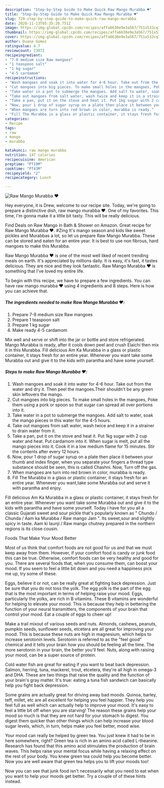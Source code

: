 ```yaml
---
description: "Step-by-Step Guide to Make Quick Raw Mango Murabba ♥️"
title: "Step-by-Step Guide to Make Quick Raw Mango Murabba ♥️"
slug: 729-step-by-step-guide-to-make-quick-raw-mango-murabba
date: 2020-11-13T05:35:20.751Z
image: https://img-global.cpcdn.com/recipes/affa6630e9e3a567/751x532cq70/raw-mango-murabba-♥️-recipe-main-photo.jpg
thumbnail: https://img-global.cpcdn.com/recipes/affa6630e9e3a567/751x532cq70/raw-mango-murabba-♥️-recipe-main-photo.jpg
cover: https://img-global.cpcdn.com/recipes/affa6630e9e3a567/751x532cq70/raw-mango-murabba-♥️-recipe-main-photo.jpg
author: Duane Gomez
ratingvalue: 4.7
reviewcount: 23072
recipeingredient:
- "7-8 medium size Raw mangoes"
- "1 teaspoon salt"
- "1 kg sugar"
- "4-5 cardamom"
recipeinstructions:
- "Wash mangoes and soak it into water for 4-6 hour. Take out from the water and dry it. Then peel the mangoes.Their shouldn&#39;t be any green skin leftovers the mango."
- "Cut mangoes into big pieces. To make small holes in the mangoes, Poke them using a pork or spoon so that sugar can spread all over portions into it."
- "Take water in a pot to submerge the mangoes. Add salt to water, soak the mango pieces in this water for the 4-5 hours."
- "Take out mangoes from salt water, wash twice and keep it in a strainer to drain water from it."
- "Take a pan, put it on the stove and heat it. Put 1kg sugar with 2 cup water and heat. Put cardamom into it. When sugar is melt, put all the mango pieces into it. Cook it in a low medium flame for 15 minutes. Stir the contents after every 12 hours."
- "Now, pour 1 drop of sugar syrup on a plate then place it between your thumb and index finger, when you separate your fingers a thread type substance should be seen, this is called Chashni. Now, Turn off the gas."
- "When mangoes are turn into red brown in color, murabba is ready."
- "Fill The Murabba in a glass or plastic container, it stays fresh for an entire year. Whenever you want,take some Murabba out and serve it with parantha and enjoy."
categories:
- Recipe
tags:
- raw
- mango
- murabba

katakunci: raw mango murabba 
nutrition: 147 calories
recipecuisine: American
preptime: "PT19M"
cooktime: "PT43M"
recipeyield: "2"
recipecategory: Lunch

---
```



![Raw Mango Murabba ♥️](https://img-global.cpcdn.com/recipes/affa6630e9e3a567/751x532cq70/raw-mango-murabba-♥️-recipe-main-photo.jpg)

Hey everyone, it is Drew, welcome to our recipe site. Today, we're going to prepare a distinctive dish, raw mango murabba ♥️. One of my favorites. This time, I'm gonna make it a little bit tasty. This will be really delicious.

Find Deals on Raw Mango in Bath &amp; Shower on Amazon. Great recipe for Raw Mango Murabba ♥️. #Zing It&#39;s mango season and kids like sweet pickles and Murabbas a lot, so let us prepare Raw Mango Murabba. These can be stored and eaten for an entire year. It is best to use non fibrous, hard mangoes to make this Murabba.

Raw Mango Murabba ♥️ is one of the most well liked of recent trending meals on earth. It's appreciated by millions daily. It is easy, it's fast, it tastes delicious. They are nice and they look fantastic. Raw Mango Murabba ♥️ is something that I've loved my entire life.


To begin with this recipe, we have to prepare a few ingredients. You can have raw mango murabba ♥️ using 4 ingredients and 8 steps. Here is how you can achieve that.

<!--inarticleads1-->

##### The ingredients needed to make Raw Mango Murabba ♥️:

1. Prepare 7-8 medium size Raw mangoes
1. Prepare 1 teaspoon salt
1. Prepare 1 kg sugar
1. Make ready 4-5 cardamom


Mix well and serve or shift into the jar or bottle and store refrigerated. Mango Murabba is ready, after it cools down peel and crush Elaichi then mix it in this Murabba. Fill delicious Am Ka Murabba in a glass or plastic container, it stays fresh for an entire year. Whenever you want take some Murabba out and give it to the kids with parantha and have some yourself. 

<!--inarticleads2-->

##### Steps to make Raw Mango Murabba ♥️:

1. Wash mangoes and soak it into water for 4-6 hour. Take out from the water and dry it. Then peel the mangoes.Their shouldn&#39;t be any green skin leftovers the mango.
1. Cut mangoes into big pieces. To make small holes in the mangoes, Poke them using a pork or spoon so that sugar can spread all over portions into it.
1. Take water in a pot to submerge the mangoes. Add salt to water, soak the mango pieces in this water for the 4-5 hours.
1. Take out mangoes from salt water, wash twice and keep it in a strainer to drain water from it.
1. Take a pan, put it on the stove and heat it. Put 1kg sugar with 2 cup water and heat. Put cardamom into it. When sugar is melt, put all the mango pieces into it. Cook it in a low medium flame for 15 minutes. Stir the contents after every 12 hours.
1. Now, pour 1 drop of sugar syrup on a plate then place it between your thumb and index finger, when you separate your fingers a thread type substance should be seen, this is called Chashni. Now, Turn off the gas.
1. When mangoes are turn into red brown in color, murabba is ready.
1. Fill The Murabba in a glass or plastic container, it stays fresh for an entire year. Whenever you want,take some Murabba out and serve it with parantha and enjoy.


Fill delicious Am Ka Murabba in a glass or plastic container, it stays fresh for an entire year. Whenever you want take some Murabba out and give it to the kids with parantha and have some yourself. Today i have for you all a classic Gujarati sweet and sour pickle that&#39;s popularly known as &#34; Chundo / Chunda / Aam ka Murabba / Raw mango Jam &#34;. Its sweet,sour and slightly spicy in taste. Aam ki launji / Raw mango chutney prepared in the northern regions is its close cousin. 

Foods That Make Your Mood Better


Most of us think that comfort foods are not good for us and that we must keep away from them. However, if your comfort food is candy or junk food this can be true. Otherwise, comfort foods can be very healthy and good for you. There are several foods that, when you consume them, can boost your mood. If you seem to feel a little bit down and you need a happiness pick me up, try some of these.

Eggs, believe it or not, can be really great at fighting back depression. Just be sure that you do not toss the yolk. The egg yolk is the part of the egg that is the most important in terms of helping raise your mood. Eggs, particularly the yolks, are rich in B vitamins. These B vitamins are wonderful for helping to elevate your mood. This is because they help in bettering the function of your neural transmitters, the components of your brain that control your mood. Eat a couple of eggs to cheer up!

Make a trail mixout of various seeds and nuts. Almonds, cashews, peanuts, pumpkin seeds, sunflower seeds, etcetera are all great for improving your mood. This is because these nuts are high in magnesium, which helps to increase serotonin levels. Serotonin is referred to as the "feel good" chemical and it tells your brain how you should be feeling all the time. The more serotonin in your brain, the better you'll feel. Nuts, along with raising your mood, can be a super source of protein.

Cold water fish are great for eating if you want to beat back depression. Salmon, herring, tuna, mackerel, trout, etcetera, they're all high in omega-3 and DHA. These are two things that raise the quality and the function of your brain's gray matter. It's true: eating a tuna fish sandwich can basically help you fight back depression. 

Some grains are actually great for driving away bad moods. Quinoa, barley, teff, millet, etc are all excellent for helping you feel happier. They help you feel full as well which can actually help to improve your mood. It's easy to feel a little bit off when you are starving! The reason these grains help your mood so much is that they are not hard for your stomach to digest. You digest them quicker than other things which can help increase your blood sugar levels, which, in turn, helps make you feel better, mood wise.

Your mood can really be helped by green tea. You just knew it had to be in here somewhere, right? Green tea is rich in an amino acid called L-theanine. Research has found that this amino acid stimulates the production of brain waves. This helps raise your mental focus while having a relaxing effect on the rest of your body. You knew green tea could help you become better. Now you are well aware that green tea helps you to lift your moods too!

Now you can see that junk food isn't necessarily what you need to eat when you want to help your moods get better. Try  a  couple of  of  these  hints  instead.

